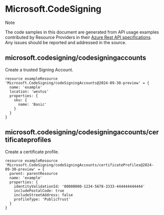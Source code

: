 # Microsoft.CodeSigning
  
> [!NOTE]
> The code samples in this document are generated from API usage examples contributed by Resource Providers in their [Azure Rest API specifications](https://github.com/Azure/azure-rest-api-specs). Any issues should be reported and addressed in the source.


## microsoft.codesigning/codesigningaccounts

Create a trusted Signing Account.
```bicep
resource exampleResource 'Microsoft.CodeSigning/codeSigningAccounts@2024-09-30-preview' = {
  name: 'example'
  location: 'westus'
  properties: {
    sku: {
      name: 'Basic'
    }
  }
}
```

## microsoft.codesigning/codesigningaccounts/certificateprofiles

Create a certificate profile.
```bicep
resource exampleResource 'Microsoft.CodeSigning/codeSigningAccounts/certificateProfiles@2024-09-30-preview' = {
  parent: parentResource 
  name: 'example'
  properties: {
    identityValidationId: '00000000-1234-5678-3333-444444444444'
    includePostalCode: true
    includeStreetAddress: false
    profileType: 'PublicTrust'
  }
}
```
